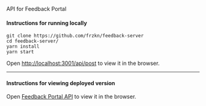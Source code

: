 API for Feedback Portal

#### Instructions for running locally

```
git clone https://github.com/frzkn/feedback-server
cd feedback-server/
yarn install
yarn start
```

Open [http://localhost:3001/api/post](http://localhost:3001/api/post) to view it in the browser.

---

#### Instructions for viewing deployed version

Open [Feedback Portal API](http://the-feedback.herokuapp.com/api/post)
to view it in the browser.
